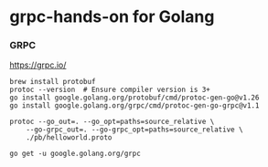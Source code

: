 # grpc-hands-on for Golang

### GRPC
https://grpc.io/

```shell
brew install protobuf
protoc --version  # Ensure compiler version is 3+
go install google.golang.org/protobuf/cmd/protoc-gen-go@v1.26
go install google.golang.org/grpc/cmd/protoc-gen-go-grpc@v1.1

protoc --go_out=. --go_opt=paths=source_relative \
    --go-grpc_out=. --go-grpc_opt=paths=source_relative \
    ./pb/helloworld.proto
    
go get -u google.golang.org/grpc
``` 


